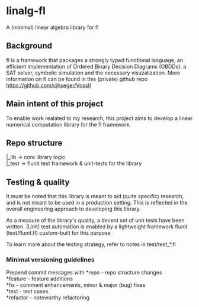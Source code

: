 # linalg-fl
A (minimal) linear algebra library for fl

## Background
fl is a framework that packages a strongly typed functional language, an efficient implementation of Ordered Binary Decision Diagrams (OBDDs), a SAT solver, symbolic simulation and the necessary visuzalization.
More information on fl can be found in this (private) github repo https://github.com/cjhseger/VossII

## Main intent of this project
To enable work realated to my research, this project aims to develop a linear numerical computation library for the fl framework.

## Repo structure

|_lib	-> core library logic  
|_test	-> flunit test framework & unit-tests for the library  

## Testing & quality

It must be noted that this library is meant to aid (quite specific) research, and is not meant to be used in a production setting. This is reflected in the overall engineering approach to  developing this library.  

As a measure of the library's quality, a decent set of unit tests have been written. (Unit) test automation is enabled by a lightweight framework flunit (test/flunit.fl) custom-built for this purpose  

To learn more about the testing strategy, refer to notes in test/test_*.fl  

### Minimal versioning guidelines
Prepend commit messages with 
*repo	 - repo structure changes  
*feature  - feature additions  
*fix	 - comment enhancements, minor & major (bug) fixes  
*test	 - test cases  
*refactor - noteworthy refactoring  
